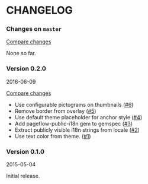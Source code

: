 # CHANGELOG

### Changes on `master`

[Compare changes](https://github.com/codevise/pageflow-new-pages-box/compare/v0.2.0...master)

None so far.

### Version 0.2.0

2016-06-09

[Compare changes](https://github.com/codevise/pageflow-new-pages-box/compare/v0.1.0...v0.2.0)

- Use configurable pictograms on thumbnails
  ([#6](https://github.com/codevise/pageflow-new-pages-box/pull/6))
- Remove border from overlay
  ([#5](https://github.com/codevise/pageflow-new-pages-box/pull/5))
- Use default theme placeholder for anchor style
  ([#4](https://github.com/codevise/pageflow-new-pages-box/pull/4))
- Add pageflow-public-i18n gem to gemspec
  ([#3](https://github.com/codevise/pageflow-new-pages-box/pull/3))
- Extract publicly visible i18n strings from locale
  ([#2](https://github.com/codevise/pageflow-new-pages-box/pull/2))
- Use text color from theme.
  ([#1](https://github.com/codevise/pageflow-new-pages-box/pull/1))

### Version 0.1.0

2015-05-04

Initial release.
